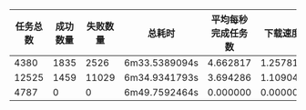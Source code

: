 | 任务总数 | 成功数量 | 失败数量 | 总耗时 | 平均每秒完成任务数 | 下载速度 |
| ------ | ------ | ------ | ------ | ------ | ------ |
| 4380 | 1835 | 2526 | 6m33.5389094s | 4.662817 | 1.257817
| 12525 | 1459 | 11029 | 6m34.9341793s | 3.694286 | 1.109046
| 4787 | 0 | 0 | 6m49.7592464s | 0.000000 | 0.000000
